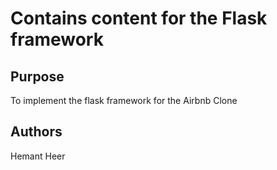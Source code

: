 # Contains content for the Flask framework

## Purpose
To implement the flask framework for the Airbnb Clone

## Authors
Hemant Heer
